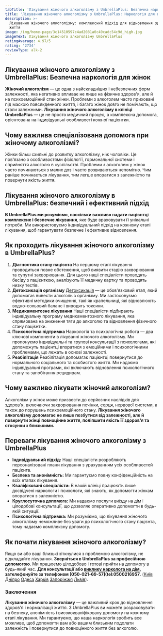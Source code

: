 ```yaml
---
tabTitle: 'Лікування жіночого алкоголізму з UmbrellaPlus: Безпечна наркологія для жінок'
title: 'Лікування жіночого алкоголізму з UmbrellaPlus: Наркологія для жінок.'
description: >-
  Лікування жіночого алкоголізму: комплексний підхід для відновлення здоров'я та
  життя
image: /img/home-page/3c14510597c4ad2081a0c40cadc54c9d_high.jpg
imageText: Лікування жіночого алкоголізму UmbrellaPlus
ratingAvarage: 4.97/5
rating: '2734'
reviewType: alk-2
---
```


## Лікування жіночого алкоголізму з UmbrellaPlus: Безпечна наркологія для жінок

**Жіночий алкоголізм** — це одна з найскладніших і небезпечних форм залежності, яка негативно впливає не лише на фізичне здоров'я, але й на психоемоційний стан жінки. Проблеми з алкоголем часто приховані під маскою повсякденного життя, і багато жінок довго не помічають, що стали залежними. **Лікування жіночого алкоголізму в клініці UmbrellaPlus** — це не просто медичний процес, а комплексна допомога, орієнтована на індивідуальні особливості кожної пацієнтки.

## Чому важлива спеціалізована допомога при жіночому алкоголізмі?

Жінки більш схильні до розвитку алкоголізму, ніж чоловіки. Це пов'язано з особливостями фізіології, гормональної системи і сприйняття алкоголю в суспільстві. Проблеми з алкоголем у жінок часто починаються з малих доз і часто розвиваються непомітно. Чим раніше починається лікування, тим легше впоратися з залежністю та повернути якість життя.

## Лікування жіночого алкоголізму в UmbrellaPlus: безпечний і ефективний підхід

**В UmbrellaPlus ми розуміємо, наскільки важливо надати пацієнтці комплексне і безпечне лікування**, яке буде враховувати її унікальні потреби. Ми використовуємо індивідуальний підхід на кожному етапі лікування, щоб гарантувати безпечне і ефективне відновлення.

## &#x20;Як проходить лікування жіночого алкоголізму в UmbrellaPlus?

1. **Діагностика стану пацієнта**
   На першому етапі лікування проводиться повне обстеження, щоб виявити стадію захворювання та супутні захворювання. Для цього наші спеціалісти проводять бесіду з пацієнткою, аналізують її медичну картку та проводять низку тестів.
2. **Детоксикація організму**
   [Детоксикація](https://umbrella-plus.com.ua/uk/services/kapelnica_ot_alkogola_umbrellaplus-ua/) — це обов'язковий етап, який допомагає вивести алкоголь з організму. Ми застосовуємо ефективні методики очищення, такі як крапельниці, які відновлюють водно-сольовий баланс і виводять токсини.
3. **Медикаментозне лікування**
   Наші спеціалісти підбирають індивідуальну програму медикаментозного лікування, яка спрямована на зниження тяги до алкоголю та відновлення фізичного стану пацієнтки.
4. **Психологічна підтримка**
   Наркологія та психологічна робота — два ключові компоненти в лікуванні жіночого алкоголізму. Ми пропонуємо індивідуальні та групові консультації з психологами, які допоможуть пацієнтці впоратися з емоційними і психологічними проблемами, що лежать в основі залежності.
5. **Реабілітація**
   Реабілітація допомагає пацієнтці повернутися до нормального соціального та особистого життя. Ми надаємо індивідуальні програми, які включають відновлення психологічного стану та запобігання рецидивам.

## Чому важливо лікувати жіночий алкоголізм?

Алкоголізм у жінок може призвести до серйозних наслідків для здоров'я, включаючи захворювання печінки, серця, нервової системи, а також до порушень психоемоційного стану. **Лікування жіночого алкоголізму допомагає не лише позбутися від залежності, але й повернути жінці повноцінне життя, поліпшити якість її здоров'я та стосунки з близькими.**

## Переваги лікування жіночого алкоголізму з UmbrellaPlus

* **Індивідуальний підхід:** Наші спеціалісти розробляють персоналізовані плани лікування з урахуванням усіх особливостей пацієнта.
* **Безпека та анонімність:** Ми гарантуємо повну конфіденційність на всіх етапах лікування.
* **Кваліфіковані спеціалісти:** В нашій клініці працюють лише досвідчені наркологи і психологи, які знають, як допомогти жінкам впоратися з залежністю.
* **Круглосуточна допомога:** Ми надаємо послуги виїзду на дім і цілодобові консультації, що дозволяє оперативно допомогти в будь-якій ситуації.
* **Психологічна підтримка:** Ми розуміємо, що лікування жіночого алкоголізму неможливе без уваги до психологічного стану пацієнта, тому надаємо комплексну допомогу.

## Як почати лікування жіночого алкоголізму?

Якщо ви або ваші близькі зіткнулися з проблемою алкоголізму, не відкладайте лікування. **Зверніться в UmbrellaPlus за професійною допомогою**. Ми працюємо цілодобово і готові прийти на допомогу в будь-який час. **Для консультації або [виклику нарколога на дім](https://umbrella-plus.com.ua/uk/services/vivod-iz-zapoia-na-domy-umbrellaplus-ua/), зателефонуйте за телефоном \[050-021-69-57]\(tel:0500216957**. ([Київ](https://umbrella-plus.com.ua/uk/kiev/) [Дніпро](https://umbrella-plus.com.ua/uk/dnepr/) [Одеса](https://umbrella-plus.com.ua/uk/lechenie-alc/) [Харків](https://umbrella-plus.com.ua/uk/kharkiv/) [Запоріжжя](https://umbrella-plus.com.ua/uk/zaporozie/) [Львів](https://umbrella-plus.com.ua/uk/lviv/)).

### Заключення

**Лікування жіночого алкоголізму** — це важливий крок до відновлення здоров'я і нормалізації життя. З UmbrellaPlus ви можете розраховувати на безпеку, анонімність і висококваліфіковану допомогу на кожному етапі лікування. Ми гарантуємо, що наша наркологія зробить все можливе, щоб допомогти вам або вашим близьким подолати залежність і повернутися до повноцінного життя без алкоголю.
